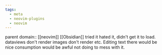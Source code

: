 ```yaml
---
tags:
  - meta
  - neovim-plugins
  - neovim
---
```

parent domain:: [[neovim]] [[Obsidian]]
tried it hated it, didn't get it to load. dataviews don't render images don't render etc. Editing text there would be nice consumption would be awful not doing to mess with it.


